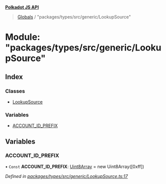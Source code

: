 **[Polkadot JS API](../README.md)**

> [Globals](../globals.md) / "packages/types/src/generic/LookupSource"

# Module: "packages/types/src/generic/LookupSource"

## Index

### Classes

* [LookupSource](../classes/_packages_types_src_generic_lookupsource_.lookupsource.md)

### Variables

* [ACCOUNT\_ID\_PREFIX](_packages_types_src_generic_lookupsource_.md#account_id_prefix)

## Variables

### ACCOUNT\_ID\_PREFIX

• `Const` **ACCOUNT\_ID\_PREFIX**: [Uint8Array](../classes/_packages_types_src_codec_raw_.raw.md#uint8array) = new Uint8Array([0xff])

*Defined in [packages/types/src/generic/LookupSource.ts:17](https://github.com/polkadot-js/api/blob/f778bf32e/packages/types/src/generic/LookupSource.ts#L17)*
